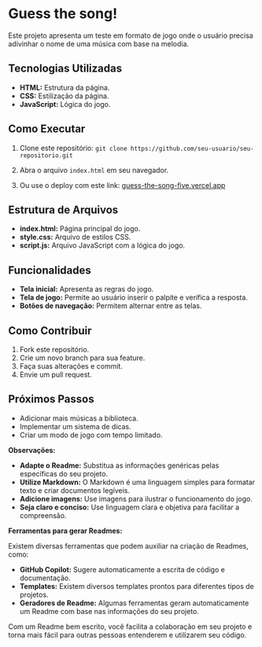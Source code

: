 # Guess the song!

Este projeto apresenta um teste em formato de jogo onde o usuário precisa adivinhar o nome de uma música com base na melodia.

## Tecnologias Utilizadas

* **HTML:** Estrutura da página.
* **CSS:** Estilização da página.
* **JavaScript:** Lógica do jogo.

## Como Executar

1. Clone este repositório: `git clone https://github.com/seu-usuario/seu-repositorio.git`
2. Abra o arquivo `index.html` em seu navegador.

3. Ou use o deploy com este link: [guess-the-song-five.vercel.app](https://guess-the-song-five.vercel.app/)

## Estrutura de Arquivos

* **index.html:** Página principal do jogo.
* **style.css:** Arquivo de estilos CSS.
* **script.js:** Arquivo JavaScript com a lógica do jogo.

## Funcionalidades

* **Tela inicial:** Apresenta as regras do jogo.
* **Tela de jogo:** Permite ao usuário inserir o palpite e verifica a resposta.
* **Botões de navegação:** Permitem alternar entre as telas.

## Como Contribuir

1. Fork este repositório.
2. Crie um novo branch para sua feature.
3. Faça suas alterações e commit.
4. Envie um pull request.

## Próximos Passos

* Adicionar mais músicas a biblioteca.
* Implementar um sistema de dicas.
* Criar um modo de jogo com tempo limitado.

**Observações:**

* **Adapte o Readme:** Substitua as informações genéricas pelas específicas do seu projeto.
* **Utilize Markdown:** O Markdown é uma linguagem simples para formatar texto e criar documentos legíveis.
* **Adicione imagens:** Use imagens para ilustrar o funcionamento do jogo.
* **Seja claro e conciso:** Use linguagem clara e objetiva para facilitar a compreensão.

**Ferramentas para gerar Readmes:**

Existem diversas ferramentas que podem auxiliar na criação de Readmes, como:

* **GitHub Copilot:** Sugere automaticamente a escrita de código e documentação.
* **Templates:** Existem diversos templates prontos para diferentes tipos de projetos.
* **Geradores de Readme:** Algumas ferramentas geram automaticamente um Readme com base nas informações do seu projeto.

Com um Readme bem escrito, você facilita a colaboração em seu projeto e torna mais fácil para outras pessoas entenderem e utilizarem seu código.
